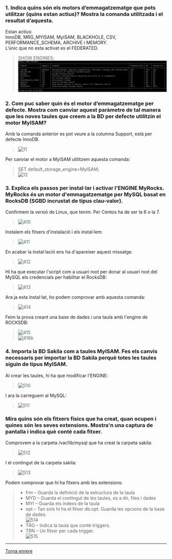 ### 1. Indica quins són els motors d’emmagatzematge que pots utilitzar (quins estan actius)? Mostra la comanda utilitzada i el resultat d’aquesta.  

Estan actius:  
InnoDB, MRG_MYISAM, MyISAM, BLACKHOLE, CSV, PERFORMANCE_SCHEMA, ARCHIVE i MEMORY.  
L’únic que no esta activat es el FEDERATED.  
> SHOW ENGINES;  
>  ![11](https://raw.githubusercontent.com/Josep88/MP10UF2-A3/master/img/exercici1/11.PNG)  

### 2. Com puc saber quin és el motor d’emmagatzematge per defecte. Mostra com canviar aquest paràmetre de tal manera que les noves taules que creem a la BD per defecte utilitzin el motor MyISAM?  

Amb la comanda anterior es pot veure a la columna Support, està per defecte InnoDB.  
>  ![11]()  
  
Per canviar el motor a MyISAM utilitzem aquesta comanda:  
> SET default_storage_engine=MyISAM;  
> ![12]()  

### 3. Explica els passos per instal·lar i activar l'ENGINE MyRocks. MyRocks és un motor d'emmagatzematge per MySQL basat en RocksDB (SGBD incrustat de tipus clau-valor).  

Confirmem la versió de Linux, que tenim. Per Centos ha de ser la 6 o la 7.  
>  ![410]()  

Instalem els fitxers d'instalació i els instal·lem:  
>  ![411]()  

En acabar la instal·lació ens ha d'apareixer aquest missatge.  
>  ![412]()  

Hi ha que executar l'script com a usuari root per donar al usuari root del MySQL els credencials per habilitar el RocksDB:  
>  ![413]()  

Ara ja esta instal·lat, ho podem comprovar amb aquesta comanda:  
>  ![414]()  

Feim la prova creant una base de dades i una taula amb l'engine de ROCKSDB:  
>  ![415]()  
>  ![416b]()  


### 4. Importa la BD Sakila com a taules MyISAM. Fes els canvis necessaris per importar la BD Sakila perquè totes les taules siguin de tipus MyISAM.  

Al crear les taules, hi ha que modificar l'ENGINE:  
>  ![510]()  
  
I ara la carreguem al MySQL:  
>  ![511]()  

### Mira quins són els fitxers físics que ha creat, quan ocupen i quines són les seves extensions. Mostra'n una captura de pantalla i indica què conté cada fitxer.  

Comprovem a la carpeta /var/lib/mysql que ha creat la carpeta sakila:   
>  ![512]()  
  
I el contingut de la carpeta sakila:  
>  ![513]()  
  
Podem comprovar que hi ha fitxers amb les extensions:  
> - frm – Guarda la definició de la estructura de la taula  
> - MYD – Guarda el contingut de les taules, es a dir, files i dades  
> - MYI – Guarda els índexs de la taula  
> - opt – Tan sols hi ha el fitxer db.opt. Guarda les opcions de la base de dades.  
>  ![514]()  
> - TRG – Indica la taula que conté triggers.  
> - TRN – Un fitxer per cada trigger.  
>  ![515]()  

***
[Torna enrere](https://github.com/Josep88/MP10UF2-A3)
